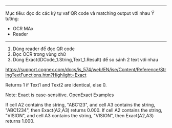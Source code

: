 ***
Mục tiêu: đọc đc các ký tự vaf QR code và matching output với nhau
Ý tưởng:
+ OCR MAx 
+ Reader
***


1. Dùng reader để đọc QR code
2. Đọc OCR trong vùng chữ
3. Dùng Exact(IDCode_1.String,Text_1.Result) để so sánh 2 text với nhau


https://support.cognex.com/docs/is_574/web/EN/ise/Content/Reference/StringTextFunctions.htm?Highlight=Exact


Returns 1 if Text1 and Text2 are identical, else 0.

Note: Exact is case-sensitive.
OpenExact Examples

If cell A2 contains the string, "ABC123", and cell A3 contains the string, "ABC1234", then Exact(A2,A3) returns 0.000.
If cell A2 contains the string, "VISION", and cell A3 contains the string, "VISION", then Exact(A2,A3) returns 1.000.